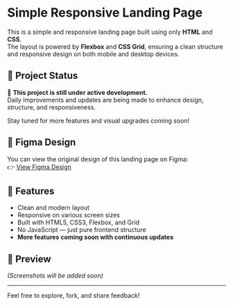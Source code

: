 # Simple Responsive Landing Page

This is a simple and responsive landing page built using only **HTML** and **CSS**.  
The layout is powered by **Flexbox** and **CSS Grid**, ensuring a clean structure and responsive design on both mobile and desktop devices.

## 🚧 Project Status

🔧 **This project is still under active development.**  
Daily improvements and updates are being made to enhance design, structure, and responsiveness.  

Stay tuned for more features and visual upgrades coming soon!

## 🎨 Figma Design

You can view the original design of this landing page on Figma:  
👉 [View Figma Design](https://www.figma.com/file/8GEfD4dZrh1zRFp37VEmZt/Light-Webflow-Agency-Landingage-Template-by-FasterUI.com--Community---Copy-?type=design&node-id=0%3A1&t=xxxxx)

## 📁 Features

- Clean and modern layout  
- Responsive on various screen sizes  
- Built with HTML5, CSS3, Flexbox, and Grid  
- No JavaScript — just pure frontend structure  
- **More features coming soon with continuous updates**

## 📸 Preview

*(Screenshots will be added soon)*

---

Feel free to explore, fork, and share feedback!
